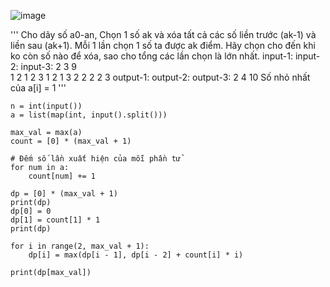 ![image](https://github.com/user-attachments/assets/12d43bd6-e1ad-4958-86f7-b31e4dfac395)

'''
Cho dãy số a0-an, Chọn 1 số ak và xóa tất cả các số liền trước (ak-1) và liền sau (ak+1).
Mỗi 1 lần chọn 1 số ta được ak điểm.
Hãy chọn cho đến khi ko còn số nào để xóa, sao cho tổng các lần chọn là lớn nhất.
input-1:        input-2:    input-3: 
2               3           9    
1 2             1 2 3       1 2 1 3 2 2 2 2 3
output-1:       output-2:   output-3:
2               4           10
Số nhỏ nhất của a[i] = 1
'''
```
n = int(input())
a = list(map(int, input().split()))

max_val = max(a)
count = [0] * (max_val + 1)

# Đếm số lần xuất hiện của mỗi phần tử
for num in a:
    count[num] += 1

dp = [0] * (max_val + 1)
print(dp)
dp[0] = 0
dp[1] = count[1] * 1
print(dp)

for i in range(2, max_val + 1):
    dp[i] = max(dp[i - 1], dp[i - 2] + count[i] * i)

print(dp[max_val])

```
